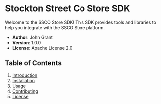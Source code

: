# Stockton Street Co Store SDK

Welcome to the SSCO Store SDK! This SDK provides tools and libraries to help you integrate with the SSCO Store platform.

- **Author**: John Grant
- **Version**: 1.0.0
- **License**: Apache License 2.0

## Table of Contents

1. [Introduction](#introduction)
2. [Installation](#installation)
3. [Usage](#usage)
4. [Contributing](#contributing)
5. [License](#license)
